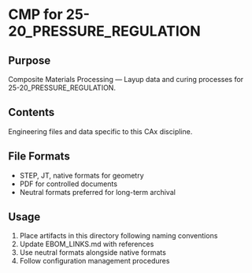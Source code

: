 # CMP for 25-20_PRESSURE_REGULATION

## Purpose
Composite Materials Processing — Layup data and curing processes for 25-20_PRESSURE_REGULATION.

## Contents
Engineering files and data specific to this CAx discipline.

## File Formats
- STEP, JT, native formats for geometry
- PDF for controlled documents
- Neutral formats preferred for long-term archival

## Usage
1. Place artifacts in this directory following naming conventions
2. Update EBOM_LINKS.md with references
3. Use neutral formats alongside native formats
4. Follow configuration management procedures
